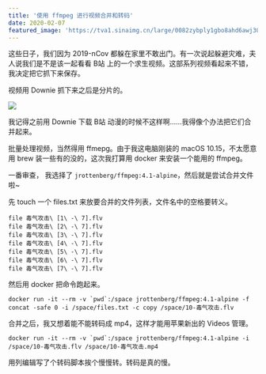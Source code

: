 ```yaml
---
title: '使用 ffmpeg 进行视频合并和转码'
date: 2020-02-07
featured_image: 'https://tva1.sinaimg.cn/large/0082zybply1gbo8ahd6awj30w90i50tr.jpg'
---
```


这些日子，我们因为 2019-nCov 都躲在家里不敢出门。有一次说起躲避灾难，夫人说我们是不是该一起看看 B站 上的一个求生视频。这部系列视频看起来不错，我决定把它抓下来保存。

<!-- more -->

视频用 Downie 抓下来之后是分片的。

![](https://tva1.sinaimg.cn/large/0082zybply1gbo79k8g2yj324k09kgsq.jpg)

我记得之前用 Downie 下载 B站 动漫的时候不这样啊……我得像个办法把它们合并起来。

批量处理视频，当然得用 ffmepg。由于我这电脑刚装的 macOS 10.15，不太愿意用 brew 装一些有的没的，这次我打算用 docker 来安装一个能用的 ffmpeg。

一番审查， 我选择了 `jrottenberg/ffmpeg:4.1-alpine`，然后就是尝试合并文件啦~

先 touch 一个 files.txt 来放要合并的文件列表，文件名中的空格要转义。

```
file 毒气攻击\ [1\ -\ 7].flv
file 毒气攻击\ [2\ -\ 7].flv
file 毒气攻击\ [3\ -\ 7].flv
file 毒气攻击\ [4\ -\ 7].flv
file 毒气攻击\ [5\ -\ 7].flv
file 毒气攻击\ [6\ -\ 7].flv
file 毒气攻击\ [7\ -\ 7].flv
```

然后用 docker 把命令跑起来。

```
docker run -it --rm -v `pwd`:/space jrottenberg/ffmpeg:4.1-alpine -f concat -safe 0 -i /space/files.txt -c copy /space/10-毒气攻击.flv
```

合并之后，我又想着能不能转码成 mp4，这样才能用苹果新出的 Videos 管理。

```
docker run -it --rm -v `pwd`:/space jrottenberg/ffmpeg:4.1-alpine -i /space/10-毒气攻击.flv /space/10-毒气攻击.mp4
```

用列编辑写了个转码脚本挨个慢慢转。转码是真的慢。

